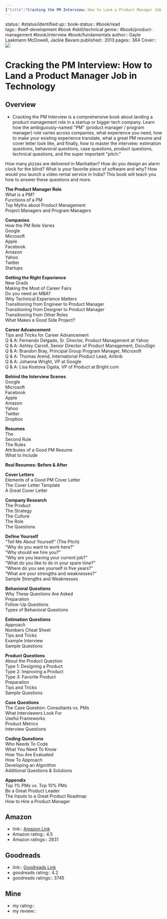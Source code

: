 ```yaml
---
{"title":"Cracking the PM Interview: How to Land a Product Manager Job in Technology","created":"2023-07-14T23:22:54","modified":"2023-09-20T21:34:14","dg-publish":true,"permalink":"/70-79-self-development/70-books/70-01-technical-skills/cracking-the-pm-interview/","dgPassFrontmatter":true,"updated":"2023-09-20T21:34:14"}
---
```



status:: #status/identified 
up:: 
book-status:: #book/read  
tags:: #self-development #book #skill/technical 
genre:: #book/product-management #book/interview #book/fundamentals 
author:: Gayle Laakmann McDowell, Jackie Bavaro
published:: 2013
pages:: 364
Cover:: ![](https://m.media-amazon.com/images/I/41QgO7VU5fL._SY445_SX342_.jpg)

# Cracking the PM Interview: How to Land a Product Manager Job in Technology

## Overview

- Cracking the PM Interview is a comprehensive book about landing a product management role in a startup or bigger tech company. Learn how the ambiguously-named "PM" (product manager / program manager) role varies across companies, what experience you need, how to make your existing experience translate, what a great PM resume and cover letter look like, and finally, how to master the interview: estimation questions, behavioral questions, case questions, product questions, technical questions, and the super important "pitch."

How many pizzas are delivered in Manhattan? How do you design an alarm clock for the blind? What is your favorite piece of software and why? How would you launch a video rental service in India? This book will teach you how to answer these questions and more.

**The Product Manager Role**  
What is a PM?  
Functions of a PM  
Top Myths about Product Management  
Project Managers and Program Managers  

**Companies**  
How the PM Role Varies  
Google  
Microsoft  
Apple  
Facebook  
Amazon  
Yahoo  
Twitter  
Startups

**Getting the Right Experience**  
New Grads  
Making the Most of Career Fairs  
Do you need an MBA?  
Why Technical Experience Matters  
Transitioning from Engineer to Product Manager  
Transitioning from Designer to Product Manager  
Transitioning from Other Roles  
What Makes a Good Side Project?

**Career Advancement**  
Tips and Tricks for Career Advancement  
Q & A: Fernando Delgado, Sr. Director, Product Management at Yahoo  
Q & A: Ashley Carroll, Senior Director of Product Management, DocuSign  
Q & A: Brandon Bray, Principal Group Program Manager, Microsoft  
Q & A: Thomas Arend, International Product Lead, Airbnb  
Q & A: Johanna Wright, VP at Google  
Q & A: Lisa Kostova Ogata, VP of Product at Bright.com

**Behind the Interview Scenes**  
Google  
Microsoft  
Facebook  
Apple  
Amazon  
Yahoo  
Twitter  
Dropbox

**Resumes**  
The  
Second Rule  
The Rules  
Attributes of a Good PM Resume  
What to Include

**Real Resumes: Before & After**

**Cover Letters**  
Elements of a Good PM Cover Letter  
The Cover Letter Template  
A Great Cover Letter

**Company Research**  
The Product  
The Strategy  
The Culture  
The Role  
The Questions

**Define Yourself**  
“Tell Me About Yourself” (The Pitch)  
“Why do you want to work here?”  
“Why should we hire you?”  
“Why are you leaving your current job?”  
“What do you like to do in your spare time?”  
“Where do you see yourself in five years?”  
“What are your strengths and weaknesses?”  
Sample Strengths and Weaknesses

**Behavioral Questions**  
Why These Questions Are Asked  
Preparation  
Follow-Up Questions  
Types of Behavioral Questions

**Estimation Questions**  
Approach  
Numbers Cheat Sheet  
Tips and Tricks  
Example Interview  
Sample Questions

**Product Questions**  
About the Product Question  
Type 1: Designing a Product  
Type 2: Improving a Product  
Type 3: Favorite Product  
Preparation  
Tips and Tricks  
Sample Questions

**Case Questions**  
The Case Question: Consultants vs. PMs  
What Interviewers Look For  
Useful Frameworks  
Product Metrics  
Interview Questions

**Coding Questions**  
Who Needs To Code  
What You Need To Know  
How You Are Evaluated  
How To Approach  
Developing an Algorithm  
Additional Questions & Solutions

**Appendix**  
Top 1% PMs vs. Top 10% PMs  
Be a Great Product Leader  
The Inputs to a Great Product Roadmap  
How to Hire a Product Manager

## Amazon

- link:: [Amazon Link](https://www.amazon.com/Cracking-PM-Interview-Product-Technology/dp/0984782818)
- Amazon rating:: 4.5
- Amazon ratings:: 2831

## Goodreads

- link:: [Goodreads Link](https://www.goodreads.com/book/show/19243347-cracking-the-pm-interview)
- goodreads rating:: 4.2
- goodreads ratings:: 3745

## Mine

- my rating::
- my review::